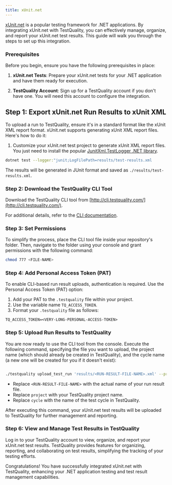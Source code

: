 ```yaml
---
title: xUnit.net 
---
```


[xUnit.net](https://xunit.net/) is a popular testing framework for .NET applications. By integrating xUnit.net with TestQuality, you can effectively manage, organize, and report your xUnit.net test results. This guide will walk you through the steps to set up this integration.

### Prerequisites

Before you begin, ensure you have the following prerequisites in place:

1. **xUnit.net Tests**: Prepare your xUnit.net tests for your .NET application and have them ready for execution.

2. **TestQuality Account**: Sign up for a TestQuality account if you don't have one. You will need this account to configure the integration.

## Step 1: Export xUnit.net Run Results to xUnit XML

To upload a run to TestQuality, ensure it's in a standard format like the xUnit XML report format. 
xUnit.net supports generating xUnit XML report files. Here's how to do it:

1. Customize your xUnit.net test project to generate xUnit XML report files. You just need to install the popular [JunitXml.TestLogger .NET library](https://github.com/spekt/junit.testlogger).

```bash
dotnet test --logger:"junit;LogFilePath=results/test-results.xml
```

The results will be generated in JUnit format and saved as `./results/test-results.xml`. 

### Step 2: Download the TestQuality CLI Tool

Download the TestQuality CLI tool from [http://cli.testquality.com/](http://cli.testquality.com/).

For additional details, refer to the [CLI documentation](/testquality_cli/overview).

### Step 3: Set Permissions

To simplify the process, place the CLI tool file inside your repository's folder. Then, navigate to the folder using your console and grant permissions with the following command:

```bash
chmod 777 <FILE-NAME>
```
### Step 4: Add Personal Access Token (PAT)

To enable CLI-based run result uploads, authentication is required. Use the Personal Access Token (PAT) option:

1. Add your PAT to the `.testquality` file within your project.
2. Use the variable name `TQ_ACCESS_TOKEN`.
3. Format your `.testquality` file as follows:

```plaintext
TQ_ACCESS_TOKEN=<VERY-LONG-PERSONAL-ACCESS-TOKEN>
```
### Step 5: Upload Run Results to TestQuality

You are now ready to use the CLI tool from the console. Execute the following command, specifying the file you want to upload, the project name (which should already be created in TestQuality), and the cycle name (a new one will be created for you if it doesn't exist):

```bash

./testquality upload_test_run 'results/<RUN-RESULT-FILE-NAME>.xml' --project_name=project --plan_name=cycle
```
- Replace `<RUN-RESULT-FILE-NAME>` with the actual name of your run result file.
- Replace `project` with your TestQuality project name.
- Replace `cycle` with the name of the test cycle in TestQuality.


After executing this command, your xUnit.net test results will be uploaded to TestQuality for further management and reporting.

### Step 6: View and Manage Test Results in TestQuality

Log in to your TestQuality account to view, organize, and report your xUnit.net test results. TestQuality provides features for organizing, reporting, and collaborating on test results, simplifying the tracking of your testing efforts.

Congratulations! You have successfully integrated xUnit.net with TestQuality, enhancing your .NET application testing and test result management capabilities.
